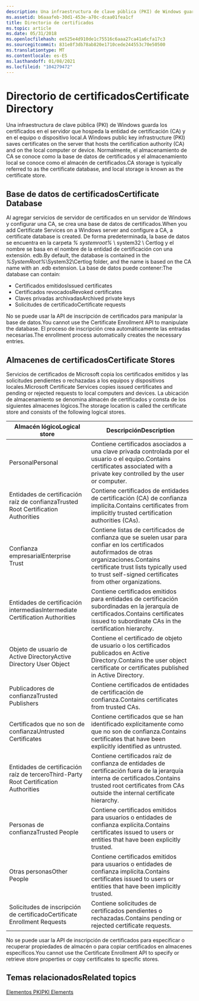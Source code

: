 ```yaml
---
description: Una infraestructura de clave pública (PKI) de Windows guarda los certificados en el servidor que hospeda la entidad de certificación (CA) y en el equipo o dispositivo local.
ms.assetid: b6aaafeb-30d1-453e-a70c-dcaa01fea1cf
title: Directorio de certificados
ms.topic: article
ms.date: 05/31/2018
ms.openlocfilehash: ee525e4d910de1c75516c6aaa27ca41a6cfa17c3
ms.sourcegitcommit: 831e8f3db78ab820e1710cede244553c70e50500
ms.translationtype: MT
ms.contentlocale: es-ES
ms.lasthandoff: 01/08/2021
ms.locfileid: "104279472"
---
```

# <a name="certificate-directory"></a><span data-ttu-id="1e834-103">Directorio de certificados</span><span class="sxs-lookup"><span data-stu-id="1e834-103">Certificate Directory</span></span>

<span data-ttu-id="1e834-104">Una infraestructura de clave pública (PKI) de Windows guarda los certificados en el servidor que hospeda la entidad de certificación (CA) y en el equipo o dispositivo local.</span><span class="sxs-lookup"><span data-stu-id="1e834-104">A Windows public key infrastructure (PKI) saves certificates on the server that hosts the certification authority (CA) and on the local computer or device.</span></span> <span data-ttu-id="1e834-105">Normalmente, el almacenamiento de CA se conoce como la base de datos de certificados y el almacenamiento local se conoce como el almacén de certificados.</span><span class="sxs-lookup"><span data-stu-id="1e834-105">CA storage is typically referred to as the certificate database, and local storage is known as the certificate store.</span></span>

## <a name="certificate-database"></a><span data-ttu-id="1e834-106">Base de datos de certificados</span><span class="sxs-lookup"><span data-stu-id="1e834-106">Certificate Database</span></span>

<span data-ttu-id="1e834-107">Al agregar servicios de servidor de certificados en un servidor de Windows y configurar una CA, se crea una base de datos de certificados.</span><span class="sxs-lookup"><span data-stu-id="1e834-107">When you add Certificate Services on a Windows server and configure a CA, a certificate database is created.</span></span> <span data-ttu-id="1e834-108">De forma predeterminada, la base de datos se encuentra en la carpeta *% systemroot%* \\ system32 \\ Certlog y el nombre se basa en el nombre de la entidad de certificación con una extensión. edb.</span><span class="sxs-lookup"><span data-stu-id="1e834-108">By default, the database is contained in the *%SystemRoot%*\\System32\\Certlog folder, and the name is based on the CA name with an .edb extension.</span></span> <span data-ttu-id="1e834-109">La base de datos puede contener:</span><span class="sxs-lookup"><span data-stu-id="1e834-109">The database can contain:</span></span>

-   <span data-ttu-id="1e834-110">Certificados emitidos</span><span class="sxs-lookup"><span data-stu-id="1e834-110">Issued certificates</span></span>
-   <span data-ttu-id="1e834-111">Certificados revocados</span><span class="sxs-lookup"><span data-stu-id="1e834-111">Revoked certificates</span></span>
-   <span data-ttu-id="1e834-112">Claves privadas archivadas</span><span class="sxs-lookup"><span data-stu-id="1e834-112">Archived private keys</span></span>
-   <span data-ttu-id="1e834-113">Solicitudes de certificado</span><span class="sxs-lookup"><span data-stu-id="1e834-113">Certificate requests</span></span>

<span data-ttu-id="1e834-114">No se puede usar la API de inscripción de certificados para manipular la base de datos.</span><span class="sxs-lookup"><span data-stu-id="1e834-114">You cannot use the Certificate Enrollment API to manipulate the database.</span></span> <span data-ttu-id="1e834-115">El proceso de inscripción crea automáticamente las entradas necesarias.</span><span class="sxs-lookup"><span data-stu-id="1e834-115">The enrollment process automatically creates the necessary entries.</span></span>

## <a name="certificate-stores"></a><span data-ttu-id="1e834-116">Almacenes de certificados</span><span class="sxs-lookup"><span data-stu-id="1e834-116">Certificate Stores</span></span>

<span data-ttu-id="1e834-117">Servicios de certificados de Microsoft copia los certificados emitidos y las solicitudes pendientes o rechazadas a los equipos y dispositivos locales.</span><span class="sxs-lookup"><span data-stu-id="1e834-117">Microsoft Certificate Services copies issued certificates and pending or rejected requests to local computers and devices.</span></span> <span data-ttu-id="1e834-118">La ubicación de almacenamiento se denomina almacén de certificados y consta de los siguientes almacenes lógicos.</span><span class="sxs-lookup"><span data-stu-id="1e834-118">The storage location is called the certificate store and consists of the following logical stores.</span></span>

| <span data-ttu-id="1e834-119">Almacén lógico</span><span class="sxs-lookup"><span data-stu-id="1e834-119">Logical store</span></span>                                         | <span data-ttu-id="1e834-120">Descripción</span><span class="sxs-lookup"><span data-stu-id="1e834-120">Description</span></span>                                                                                                            |
|-------------------------------------------------------|------------------------------------------------------------------------------------------------------------------------|
| <span data-ttu-id="1e834-121">Personal</span><span class="sxs-lookup"><span data-stu-id="1e834-121">Personal</span></span><br/>                                   | <span data-ttu-id="1e834-122">Contiene certificados asociados a una clave privada controlada por el usuario o el equipo.</span><span class="sxs-lookup"><span data-stu-id="1e834-122">Contains certificates associated with a private key controlled by the user or computer.</span></span><br/>                     |
| <span data-ttu-id="1e834-123">Entidades de certificación raíz de confianza</span><span class="sxs-lookup"><span data-stu-id="1e834-123">Trusted Root Certification Authorities</span></span><br/>     | <span data-ttu-id="1e834-124">Contiene certificados de entidades de certificación (CA) de confianza implícita.</span><span class="sxs-lookup"><span data-stu-id="1e834-124">Contains certificates from implicitly trusted certification authorities (CAs).</span></span><br/>                              |
| <span data-ttu-id="1e834-125">Confianza empresarial</span><span class="sxs-lookup"><span data-stu-id="1e834-125">Enterprise Trust</span></span><br/>                           | <span data-ttu-id="1e834-126">Contiene listas de certificados de confianza que se suelen usar para confiar en los certificados autofirmados de otras organizaciones.</span><span class="sxs-lookup"><span data-stu-id="1e834-126">Contains certificate trust lists typically used to trust self-signed certificates from other organizations.</span></span><br/> |
| <span data-ttu-id="1e834-127">Entidades de certificación intermedias</span><span class="sxs-lookup"><span data-stu-id="1e834-127">Intermediate Certification Authorities</span></span><br/>     | <span data-ttu-id="1e834-128">Contiene certificados emitidos para entidades de certificación subordinadas en la jerarquía de certificados.</span><span class="sxs-lookup"><span data-stu-id="1e834-128">Contains certificates issued to subordinate CAs in the certification hierarchy.</span></span><br/>                             |
| <span data-ttu-id="1e834-129">Objeto de usuario de Active Directory</span><span class="sxs-lookup"><span data-stu-id="1e834-129">Active Directory User Object</span></span><br/>               | <span data-ttu-id="1e834-130">Contiene el certificado de objeto de usuario o los certificados publicados en Active Directory.</span><span class="sxs-lookup"><span data-stu-id="1e834-130">Contains the user object certificate or certificates published in Active Directory.</span></span><br/>                         |
| <span data-ttu-id="1e834-131">Publicadores de confianza</span><span class="sxs-lookup"><span data-stu-id="1e834-131">Trusted Publishers</span></span><br/>                         | <span data-ttu-id="1e834-132">Contiene certificados de entidades de certificación de confianza.</span><span class="sxs-lookup"><span data-stu-id="1e834-132">Contains certificates from trusted CAs.</span></span><br/>                                                                     |
| <span data-ttu-id="1e834-133">Certificados que no son de confianza</span><span class="sxs-lookup"><span data-stu-id="1e834-133">Untrusted Certificates</span></span><br/>                     | <span data-ttu-id="1e834-134">Contiene certificados que se han identificado explícitamente como que no son de confianza.</span><span class="sxs-lookup"><span data-stu-id="1e834-134">Contains certificates that have been explicitly identified as untrusted.</span></span><br/>                                    |
| <span data-ttu-id="1e834-135">Entidades de certificación raíz de tercero</span><span class="sxs-lookup"><span data-stu-id="1e834-135">Third-Party Root Certification Authorities</span></span><br/> | <span data-ttu-id="1e834-136">Contiene certificados raíz de confianza de entidades de certificación fuera de la jerarquía interna de certificados.</span><span class="sxs-lookup"><span data-stu-id="1e834-136">Contains trusted root certificates from CAs outside the internal certificate hierarchy.</span></span><br/>                     |
| <span data-ttu-id="1e834-137">Personas de confianza</span><span class="sxs-lookup"><span data-stu-id="1e834-137">Trusted People</span></span><br/>                             | <span data-ttu-id="1e834-138">Contiene certificados emitidos para usuarios o entidades de confianza explícita.</span><span class="sxs-lookup"><span data-stu-id="1e834-138">Contains certificates issued to users or entities that have been explicitly trusted.</span></span><br/>                        |
| <span data-ttu-id="1e834-139">Otras personas</span><span class="sxs-lookup"><span data-stu-id="1e834-139">Other People</span></span><br/>                               | <span data-ttu-id="1e834-140">Contiene certificados emitidos para usuarios o entidades de confianza implícita.</span><span class="sxs-lookup"><span data-stu-id="1e834-140">Contains certificates issued to users or entities that have been implicitly trusted.</span></span><br/>                        |
| <span data-ttu-id="1e834-141">Solicitudes de inscripción de certificado</span><span class="sxs-lookup"><span data-stu-id="1e834-141">Certificate Enrollment Requests</span></span><br/>            | <span data-ttu-id="1e834-142">Contiene solicitudes de certificados pendientes o rechazadas.</span><span class="sxs-lookup"><span data-stu-id="1e834-142">Contains pending or rejected certificate requests.</span></span><br/>                                                          |



 

<span data-ttu-id="1e834-143">No se puede usar la API de inscripción de certificados para especificar o recuperar propiedades de almacén o para copiar certificados en almacenes específicos.</span><span class="sxs-lookup"><span data-stu-id="1e834-143">You cannot use the Certificate Enrollment API to specify or retrieve store properties or copy certificates to specific stores.</span></span>

## <a name="related-topics"></a><span data-ttu-id="1e834-144">Temas relacionados</span><span class="sxs-lookup"><span data-stu-id="1e834-144">Related topics</span></span>

<dl> <dt>

[<span data-ttu-id="1e834-145">Elementos PKI</span><span class="sxs-lookup"><span data-stu-id="1e834-145">PKI Elements</span></span>](about-pki-components.md)
</dt> </dl>

 

 




